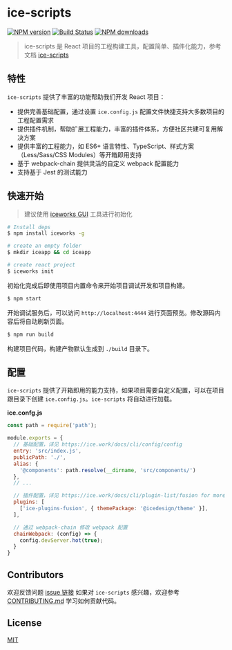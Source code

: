 # ice-scripts

[![NPM version](https://img.shields.io/npm/v/ice-scripts.svg?style=flat)](https://npmjs.org/package/ice-scripts)
[![Build Status](https://img.shields.io/travis/ice-lab/ice-scripts.svg?style=flat)](https://travis-ci.org/ice-lab/ice-scripts)
[![NPM downloads](https://img.shields.io/npm/dm/ice-scripts.svg?style=flat)](https://npmjs.org/package/ice-scripts)

> ice-scripts 是 React 项目的工程构建工具，配置简单、插件化能力，参考文档 [ice-scripts](https://ice.work/docs/cli/about)

## 特性

`ice-scripts` 提供了丰富的功能帮助我们开发 React 项目：

* 提供完善基础配置，通过设置 `ice.config.js` 配置文件快捷支持大多数项目的工程配置需求
* 提供插件机制，帮助扩展工程能力，丰富的插件体系，方便社区共建可复用解决方案
* 提供丰富的工程能力，如 ES6+ 语言特性、TypeScript、样式方案（Less/Sass/CSS Modules）等开箱即用支持
* 基于 webpack-chain 提供灵活的自定义 webpack 配置能力
* 支持基于 Jest 的测试能力

## 快速开始

> 建议使用 [iceworks GUI](https://ice.work/iceworks) 工具进行初始化

```bash
# Install deps
$ npm install iceworks -g

# create an empty folder
$ mkdir iceapp && cd iceapp

# create react project
$ iceworks init
```

初始化完成后即使用项目内置命令来开始项目调试开发和项目构建。

```bash
$ npm start
```

开始调试服务后，可以访问 `http://localhost:4444` 进行页面预览。修改源码内容后将自动刷新页面。

```bash
$ npm run build
```

构建项目代码，构建产物默认生成到 `./build` 目录下。

## 配置

`ice-scripts` 提供了开箱即用的能力支持，如果项目需要自定义配置，可以在项目跟目录下创建 `ice.config.js`。`ice-scripts` 将自动进行加载。

**ice.confg.js**

```js
const path = require('path');

module.exports = {
  // 基础配置，详见 https://ice.work/docs/cli/config/config
  entry: 'src/index.js',
  publicPath: './',
  alias: {
    '@components': path.resolve(__dirname, 'src/components/')
  },
  // ...

  // 插件配置，详见 https://ice.work/docs/cli/plugin-list/fusion for more infomation
  plugins: [
    ['ice-plugins-fusion', { themePackage: '@icedesign/theme' }],
  ],

  // 通过 webpack-chain 修改 webpack 配置
  chainWebpack: (config) => {
    config.devServer.hot(true);
  }
}
```

## Contributors

欢迎反馈问题 [issue 链接](https://github.com/alibaba/ice/issues/new)
如果对 `ice-scripts` 感兴趣，欢迎参考 [CONTRIBUTING.md](https://github.com/alibaba/ice/blob/master/.github/CONTRIBUTING.md) 学习如何贡献代码。

## License

[MIT](LICENSE)